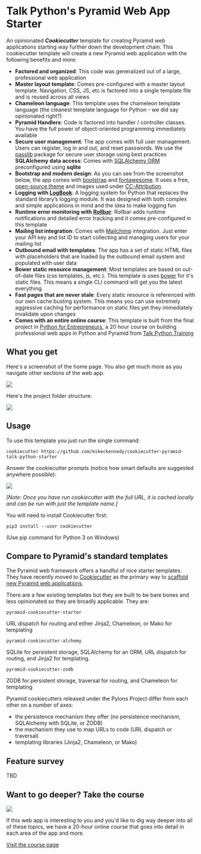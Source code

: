 # Talk Python's Pyramid Web App Starter

An opinionated **_Cookiecutter_** template for creating Pyramid web applications starting way further down the development chain. This cookiecutter template will create a new Pyramid web application with the following benefits and more:

* **Factored and organized**: This code was generalized out of a large, professional web application
* **Master layout template**: Comes pre-configured with a master layout template. Navigation, CSS, JS, etc is factored into a single template file and is reused across all views
* **Chameleon language**: This template uses the chameleon template language (the cleanest template language for Python - we did say opinionated right?)
* **Pyramid Handlers**: Code is factored into handler / controller classes. You have the full power of object-oriented programming immediately available
* **Secure user management**: The app comes with full user management. Users can register, log in and out, and reset passwords. We use the [passlib](https://passlib.readthedocs.io/en/stable/) package for secure user storage using best practices
**SQLAlchemy data access**: Comes with [SQLAlchemy ORM](https://www.sqlalchemy.org/) preconfigured using **sqlite**
* **Bootstrap and modern design**: As you can see from the screenshot below, the app comes with [bootstrap](https://getbootstrap.com/) and [fontawesome](http://fontawesome.io/). It uses a free, [open-source theme](https://startbootstrap.com/template-overviews/landing-page/) and images used under [CC-Attribution](https://creativecommons.org/licenses/by-sa/2.0/).
* **Logging with [LogBook](https://logbook.readthedocs.io/en/stable/)**: A logging system for Python that replaces the standard library’s logging module. It was designed with both complex and simple applications in mind and the idea to make logging fun
* **Runtime error monitoring with [Rollbar](https://rollbar.com)**: Rollbar adds runtime notifications and detailed error tracking and it comes pre-configured in this template
* **Mailing list integration**: Comes with [Mailchimp](https://mailchimp.com/) integration. Just enter your API key and list ID to start collecting and managing users for your mailing list
* **Outbound email with templates**: The app has a set of static HTML files with placeholders that are loaded by the outbound email system and populated with user data
* **Bower static resource management**: Most templates are based on out-of-date files (css templates, js, etc.). This template is uses [bower](https://bower.io/) for it's static files. This means a single CLI command will get you the latest everything.
* **Fast pages that are never stale**: Every static resource is referenced with our own cache busting system. This means you can use extremely aggressive caching for performance on static files yet they immediately invalidate upon changes
* **Comes with an entire online course**: This template is built from the final project in [Python for Entrepreneurs](https://training.talkpython.fm/courses/explore_entrepreneurs/python-for-entrepreneurs-build-and-launch-your-online-business), a 20 hour course on building professional web apps in Python and Pyramid from [Talk Python Training](https://training.talkpython.fm/)

## What you get

Here's a screenshot of the home page. You also get much more as you navigate other sections of the web app.

![](https://raw.githubusercontent.com/mikeckennedy/cookiecutter-pyramid-talk-python-starter/master/readme_resources/app-screenshot.png)

Here's the project folder structure:

![](https://raw.githubusercontent.com/mikeckennedy/cookiecutter-pyramid-talk-python-starter/master/readme_resources/project-structure.png)

## Usage

To use this template you just run the single command:

```
cookiecutter https://github.com/mikeckennedy/cookiecutter-pyramid-talk-python-starter
```

Answer the cookiecutter prompts (notice how smart defaults are suggested anywhere possible):

![](https://raw.githubusercontent.com/mikeckennedy/cookiecutter-pyramid-talk-python-starter/master/readme_resources/template-execution-trimmed.png)

*[Note: Once you have run cookiecutter with the full URL, it is cached locally and can be run with just the template name.]*

You will need to install Cookiecutter first:

```
pip3 install --user cookiecutter
```

(Use pip command for Python 3 on Windows)

## Compare to Pyramid's standard templates

The Pyramid web framework offers a handful of nice starter templates. They have recently moved to [Cookiecutter](https://cookiecutter.readthedocs.io) as the primary way to [scaffold new Pyramid web applications](http://docs.pylonsproject.org/projects/pyramid/en/latest/narr/project.html#pyramid-cookiecutters).

There are a few existing templates but they are built to be bare bones and less opinionated so they are broadly applicable. They are:

`pyramid-cookiecutter-starter`

URL dispatch for routing and either Jinja2, Chameleon, or Mako for templating

`pyramid-cookiecutter-alchemy`

SQLite for persistent storage, SQLAlchemy for an ORM, URL dispatch for routing, and Jinja2 for templating.

`pyramid-cookiecutter-zodb`

ZODB for persistent storage, traversal for routing, and Chameleon for templating

Pyramid cookiecutters released under the Pylons Project differ from each other on a number of axes:

* the persistence mechanism they offer (no persistence mechanism, SQLAlchemy with SQLite, or ZODB)
* the mechanism they use to map URLs to code (URL dispatch or traversal)
* templating libraries (Jinja2, Chameleon, or Mako)

## Feature survey

TBD

## Want to go deeper? Take the course

[![](https://raw.githubusercontent.com/mikeckennedy/cookiecutter-pyramid-talk-python-starter/master/readme_resources/python-for-entrepreneurs.png)](https://training.talkpython.fm/courses/explore_entrepreneurs/python-for-entrepreneurs-build-and-launch-your-online-business)

If this web app is interesting to you and you'd like to dig way deeper into all of these topics, we have a 20-hour online course that goes into detail in each area of the app and more.

[Visit the course page](https://training.talkpython.fm/courses/explore_entrepreneurs/python-for-entrepreneurs-build-and-launch-your-online-business)
